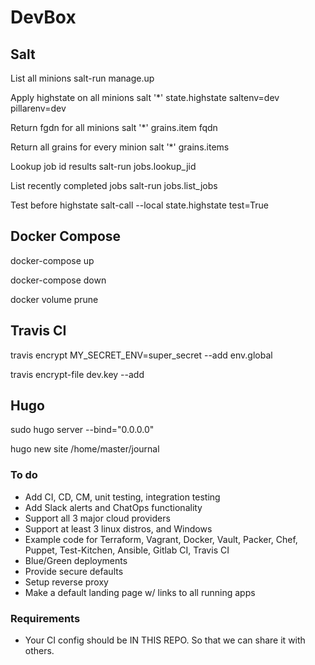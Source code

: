 # DevBox

## Salt

List all minions
salt-run manage.up

Apply highstate on all minions
salt '*' state.highstate saltenv=dev pillarenv=dev

Return fgdn for all minions
salt '*' grains.item fqdn

Return all grains for every minion
salt '*' grains.items

Lookup job id results
salt-run jobs.lookup_jid <job id number>

List recently completed jobs
salt-run jobs.list_jobs

Test before highstate
salt-call --local state.highstate test=True


## Docker Compose

docker-compose up

docker-compose down

docker volume prune

## Travis CI

travis encrypt MY_SECRET_ENV=super_secret --add env.global

travis encrypt-file dev.key --add

## Hugo

sudo hugo server --bind="0.0.0.0"

hugo new site /home/master/journal


### To do

- Add CI, CD, CM, unit testing, integration testing
- Add Slack alerts and ChatOps functionality
- Support all 3 major cloud providers
- Support at least 3 linux distros, and Windows
- Example code for Terraform, Vagrant, Docker, Vault, Packer, Chef, Puppet, Test-Kitchen, Ansible, Gitlab CI, Travis CI
- Blue/Green deployments
- Provide secure defaults
- Setup reverse proxy
- Make a default landing page w/ links to all running apps

### Requirements

- Your CI config should be IN THIS REPO. So that we can share it with others.